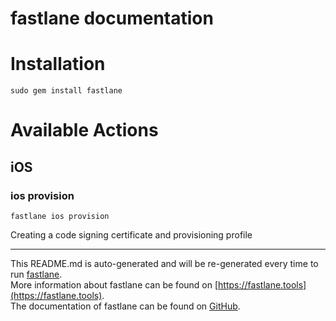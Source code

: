 fastlane documentation
================
# Installation
```
sudo gem install fastlane
```
# Available Actions
## iOS
### ios provision
```
fastlane ios provision
```
Creating a code signing certificate and provisioning profile

----

This README.md is auto-generated and will be re-generated every time to run [fastlane](https://fastlane.tools).  
More information about fastlane can be found on [https://fastlane.tools](https://fastlane.tools).  
The documentation of fastlane can be found on [GitHub](https://github.com/fastlane/fastlane).